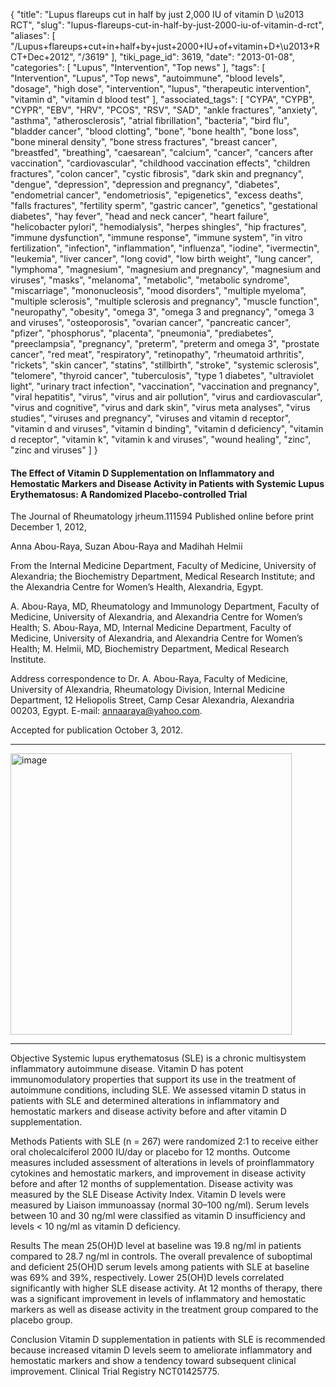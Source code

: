 {
    "title": "Lupus flareups cut in half by just 2,000 IU of vitamin D \u2013 RCT",
    "slug": "lupus-flareups-cut-in-half-by-just-2000-iu-of-vitamin-d-rct",
    "aliases": [
        "/Lupus+flareups+cut+in+half+by+just+2000+IU+of+vitamin+D+\u2013+RCT+Dec+2012",
        "/3619"
    ],
    "tiki_page_id": 3619,
    "date": "2013-01-08",
    "categories": [
        "Lupus",
        "Intervention",
        "Top news"
    ],
    "tags": [
        "Intervention",
        "Lupus",
        "Top news",
        "autoimmune",
        "blood levels",
        "dosage",
        "high dose",
        "intervention",
        "lupus",
        "therapeutic intervention",
        "vitamin d",
        "vitamin d blood test"
    ],
    "associated_tags": [
        "CYPA",
        "CYPB",
        "CYPR",
        "EBV",
        "HRV",
        "PCOS",
        "RSV",
        "SAD",
        "ankle fractures",
        "anxiety",
        "asthma",
        "atherosclerosis",
        "atrial fibrillation",
        "bacteria",
        "bird flu",
        "bladder cancer",
        "blood clotting",
        "bone",
        "bone health",
        "bone loss",
        "bone mineral density",
        "bone stress fractures",
        "breast cancer",
        "breastfed",
        "breathing",
        "caesarean",
        "calcium",
        "cancer",
        "cancers after vaccination",
        "cardiovascular",
        "childhood vaccination effects",
        "children fractures",
        "colon cancer",
        "cystic fibrosis",
        "dark skin and pregnancy",
        "dengue",
        "depression",
        "depression and pregnancy",
        "diabetes",
        "endometrial cancer",
        "endometriosis",
        "epigenetics",
        "excess deaths",
        "falls fractures",
        "fertility sperm",
        "gastric cancer",
        "genetics",
        "gestational diabetes",
        "hay fever",
        "head and neck cancer",
        "heart failure",
        "helicobacter pylori",
        "hemodialysis",
        "herpes shingles",
        "hip fractures",
        "immune dysfunction",
        "immune response",
        "immune system",
        "in vitro fertilization",
        "infection",
        "inflammation",
        "influenza",
        "iodine",
        "ivermectin",
        "leukemia",
        "liver cancer",
        "long covid",
        "low birth weight",
        "lung cancer",
        "lymphoma",
        "magnesium",
        "magnesium and pregnancy",
        "magnesium and viruses",
        "masks",
        "melanoma",
        "metabolic",
        "metabolic syndrome",
        "miscarriage",
        "mononucleosis",
        "mood disorders",
        "multiple myeloma",
        "multiple sclerosis",
        "multiple sclerosis and pregnancy",
        "muscle function",
        "neuropathy",
        "obesity",
        "omega 3",
        "omega 3 and pregnancy",
        "omega 3 and viruses",
        "osteoporosis",
        "ovarian cancer",
        "pancreatic cancer",
        "pfizer",
        "phosphorus",
        "placenta",
        "pneumonia",
        "prediabetes",
        "preeclampsia",
        "pregnancy",
        "preterm",
        "preterm and omega 3",
        "prostate cancer",
        "red meat",
        "respiratory",
        "retinopathy",
        "rheumatoid arthritis",
        "rickets",
        "skin cancer",
        "statins",
        "stillbirth",
        "stroke",
        "systemic sclerosis",
        "telomere",
        "thyroid cancer",
        "tuberculosis",
        "type 1 diabetes",
        "ultraviolet light",
        "urinary tract infection",
        "vaccination",
        "vaccination and pregnancy",
        "viral hepatitis",
        "virus",
        "virus and air pollution",
        "virus and cardiovascular",
        "virus and cognitive",
        "virus and dark skin",
        "virus meta analyses",
        "virus studies",
        "viruses and pregnancy",
        "viruses and vitamin d receptor",
        "vitamin d and viruses",
        "vitamin d binding",
        "vitamin d deficiency",
        "vitamin d receptor",
        "vitamin k",
        "vitamin k and viruses",
        "wound healing",
        "zinc",
        "zinc and viruses"
    ]
}


#### The Effect of Vitamin D Supplementation on Inflammatory and Hemostatic Markers and Disease Activity in Patients with Systemic Lupus Erythematosus: A Randomized Placebo-controlled Trial

The Journal of Rheumatology jrheum.111594 Published online before print December 1, 2012,

Anna Abou-Raya, Suzan Abou-Raya and Madihah Helmii

From the Internal Medicine Department, Faculty of Medicine, University of Alexandria; the Biochemistry Department, Medical Research Institute; and the Alexandria Centre for Women’s Health, Alexandria, Egypt.

A. Abou-Raya, MD, Rheumatology and Immunology Department, Faculty of Medicine, University of Alexandria, and Alexandria Centre for Women’s Health; S. Abou-Raya, MD, Internal Medicine Department, Faculty of Medicine, University of Alexandria, and Alexandria Centre for Women’s Health; M. Helmii, MD, Biochemistry Department, Medical Research Institute.

Address correspondence to Dr. A. Abou-Raya, Faculty of Medicine, University of Alexandria, Rheumatology Division, Internal Medicine Department, 12 Heliopolis Street, Camp Cesar Alexandria, Alexandria 00203, Egypt. E-mail: annaaraya@yahoo.com.

Accepted for publication October 3, 2012.

---

<img src="https://d378j1rmrlek7x.cloudfront.net/attachments/jpeg/lupus-rct.jpg" alt="image" width="450">

---

Objective Systemic lupus erythematosus (SLE) is a chronic multisystem inflammatory autoimmune disease. Vitamin D has potent immunomodulatory properties that support its use in the treatment of autoimmune conditions, including SLE. We assessed vitamin D status in patients with SLE and determined alterations in inflammatory and hemostatic markers and disease activity before and after vitamin D supplementation.

Methods Patients with SLE (n = 267) were randomized 2:1 to receive either oral cholecalciferol 2000 IU/day or placebo for 12 months. Outcome measures included assessment of alterations in levels of proinflammatory cytokines and hemostatic markers, and improvement in disease activity before and after 12 months of supplementation. Disease activity was measured by the SLE Disease Activity Index. Vitamin D levels were measured by Liaison immunoassay (normal 30–100 ng/ml). Serum levels between 10 and 30 ng/ml were classified as vitamin D insufficiency and levels < 10 ng/ml as vitamin D deficiency.

Results The mean 25(OH)D level at baseline was 19.8 ng/ml in patients compared to 28.7 ng/ml in controls. The overall prevalence of suboptimal and deficient 25(OH)D serum levels among patients with SLE at baseline was 69% and 39%, respectively. Lower 25(OH)D levels correlated significantly with higher SLE disease activity. At 12 months of therapy, there was a significant improvement in levels of inflammatory and hemostatic markers as well as disease activity in the treatment group compared to the placebo group.

Conclusion Vitamin D supplementation in patients with SLE is recommended because increased vitamin D levels seem to ameliorate inflammatory and hemostatic markers and show a tendency toward subsequent clinical improvement. Clinical Trial Registry NCT01425775.